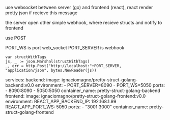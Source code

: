 use websocket between server (go) and frontend (react), react render pretty json if recieve this message

the server open other simple webhook, where recieve structs and notify to frontend

use POST

PORT_WS is port web_socket
PORT_SERVER is webhook

    var structWithTags 
	js, _ := json.Marshal(structWithTags)
	_, err = http.Post("http://localhost:"+PORT_SERVER, "application/json", bytes.NewReader(js))

services:
  backend:
    image: ignaciomagno/pretty-struct-golang-backend:v0.0
    environment:
      - PORT_SERVER=8090
      - PORT_WS=5050
    ports:
      - 8090:8090
      - 5050:5050
    container_name: pretty-struct-golang-backend
  frontend:
    image: ignaciomagno/pretty-struct-golang-frontend:v0.0
    environment:
      REACT_APP_BACKEND_IP: 192.168.1.99
      REACT_APP_PORT_WS: 5050
    ports:
      - "3001:3000"
    container_name: pretty-struct-golang-frontend
  